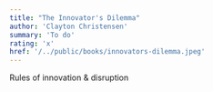 ```yaml
---
title: "The Innovator's Dilemma"
author: 'Clayton Christensen'
summary: 'To do'
rating: 'x'
href: '/../public/books/innovators-dilemma.jpeg'
---
```


Rules of innovation & disruption
